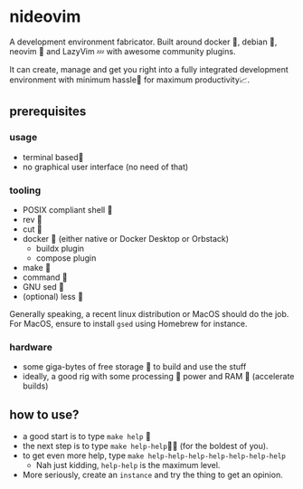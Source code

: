 # nideovim

A development environment fabricator.
Built around docker , debian , neovim  and LazyVim 💤 with awesome community
plugins.

It can create, manage and get you right into a fully integrated development
environment with minimum hassle💢 for maximum productivity📈.

## prerequisites

### usage

- terminal based
- no graphical user interface (no need of that)

### tooling

- POSIX compliant shell 󱆃
- rev 
- cut 
- docker  (either native or Docker Desktop or Orbstack)
  - buildx plugin
  - compose plugin
- make 
- command 
- GNU sed 
- (optional) less 

Generally speaking, a recent linux distribution or MacOS should do the job.
For MacOS, ensure to install `gsed` using Homebrew for instance.

### hardware

- some giga-bytes of free storage 󰋊 to build and use the stuff
- ideally, a good rig with some processing  power and RAM  (accelerate
  builds)

## how to use?

- a good start is to type `make help` 󰋖
- the next step is to type `make help-help` (for the boldest of you).
- to get even more help, type `make help-help-help-help-help-help-help`
  - Nah just kidding, `help-help` is the maximum level.
- More seriously, create an `instance` and try the thing to get an opinion.
